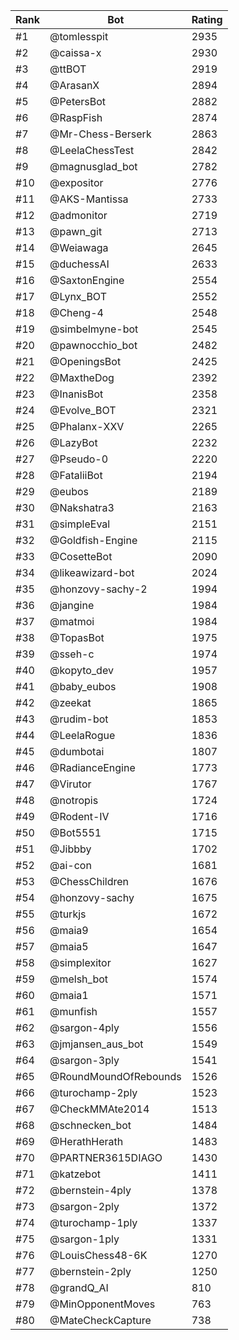 Rank|Bot|Rating
---|---|---
#1|@tomlesspit|2935
#2|@caissa-x|2930
#3|@ttBOT|2919
#4|@ArasanX|2894
#5|@PetersBot|2882
#6|@RaspFish|2874
#7|@Mr-Chess-Berserk|2863
#8|@LeelaChessTest|2842
#9|@magnusglad_bot|2782
#10|@expositor|2776
#11|@AKS-Mantissa|2733
#12|@admonitor|2719
#13|@pawn_git|2713
#14|@Weiawaga|2645
#15|@duchessAI|2633
#16|@SaxtonEngine|2554
#17|@Lynx_BOT|2552
#18|@Cheng-4|2548
#19|@simbelmyne-bot|2545
#20|@pawnocchio_bot|2482
#21|@OpeningsBot|2425
#22|@MaxtheDog|2392
#23|@InanisBot|2358
#24|@Evolve_BOT|2321
#25|@Phalanx-XXV|2265
#26|@LazyBot|2232
#27|@Pseudo-0|2220
#28|@FataliiBot|2194
#29|@eubos|2189
#30|@Nakshatra3|2163
#31|@simpleEval|2151
#32|@Goldfish-Engine|2115
#33|@CosetteBot|2090
#34|@likeawizard-bot|2024
#35|@honzovy-sachy-2|1994
#36|@jangine|1984
#37|@matmoi|1984
#38|@TopasBot|1975
#39|@sseh-c|1974
#40|@kopyto_dev|1957
#41|@baby_eubos|1908
#42|@zeekat|1865
#43|@rudim-bot|1853
#44|@LeelaRogue|1836
#45|@dumbotai|1807
#46|@RadianceEngine|1773
#47|@Virutor|1767
#48|@notropis|1724
#49|@Rodent-IV|1716
#50|@Bot5551|1715
#51|@Jibbby|1702
#52|@ai-con|1681
#53|@ChessChildren|1676
#54|@honzovy-sachy|1675
#55|@turkjs|1672
#56|@maia9|1654
#57|@maia5|1647
#58|@simplexitor|1627
#59|@melsh_bot|1574
#60|@maia1|1571
#61|@munfish|1557
#62|@sargon-4ply|1556
#63|@jmjansen_aus_bot|1549
#64|@sargon-3ply|1541
#65|@RoundMoundOfRebounds|1526
#66|@turochamp-2ply|1523
#67|@CheckMMAte2014|1513
#68|@schnecken_bot|1484
#69|@HerathHerath|1483
#70|@PARTNER3615DIAGO|1430
#71|@katzebot|1411
#72|@bernstein-4ply|1378
#73|@sargon-2ply|1372
#74|@turochamp-1ply|1337
#75|@sargon-1ply|1331
#76|@LouisChess48-6K|1270
#77|@bernstein-2ply|1250
#78|@grandQ_AI|810
#79|@MinOpponentMoves|763
#80|@MateCheckCapture|738
